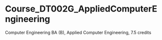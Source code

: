 # Course_DT002G_AppliedComputerEngineering
Computer Engineering BA (B), Applied Computer Engineering, 7.5 credits
